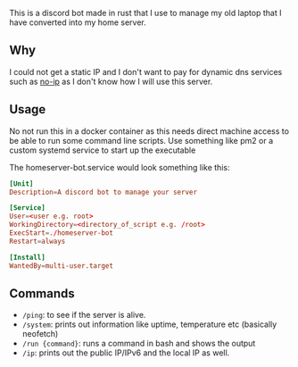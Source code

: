 This is a discord bot made in rust that I use to manage my old laptop that I have converted into my home server.

## Why

I could not get a static IP and I don't want to pay for dynamic dns services such as [no-ip](https://www.noip.com/) as I don't know how I will use this server.


## Usage

No not run this in a docker container as this needs direct machine access to be able to run some command line scripts.
Use something like pm2 or a custom systemd service to start up the executable

The homeserver-bot.service would look something like this:

```toml
[Unit]
Description=A discord bot to manage your server

[Service]
User=<user e.g. root>
WorkingDirectory=<directory_of_script e.g. /root>
ExecStart=./homeserver-bot
Restart=always

[Install]
WantedBy=multi-user.target
``` 

## Commands

- `/ping`: to see if the server is alive.
- `/system`: prints out information like uptime, temperature etc (basically neofetch)
- `/run {command}`: runs a command in bash and shows the output
- `/ip`: prints out the public IP/IPv6 and the local IP as well.